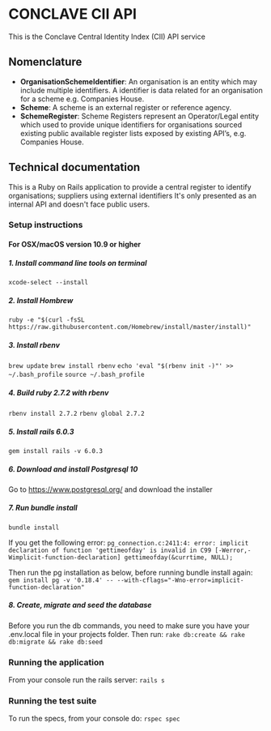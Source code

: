 # CONCLAVE CII API
This is the Conclave Central Identity Index (CII) API service

## Nomenclature

- **OrganisationSchemeIdentifier**: An organisation is an entity which may include multiple identifiers. A identifier is data related for an organisation for a scheme e.g. Companies House.
- **Scheme**: A scheme is an external register or reference agency.
- **SchemeRegister**: Scheme Registers represent an Operator/Legal entity which used to provide unique identifiers for organisations sourced existing public available register lists exposed by existing API’s, e.g. Companies House.

## Technical documentation

This is a Ruby on Rails application to provide a central register to identify organisations; suppliers using external identifiers It's only presented as an internal API and doesn't face public users.

### Setup instructions
#### For OSX/macOS version 10.9 or higher

##### 1. Install command line tools on terminal

`xcode-select --install`

##### 2. Install Hombrew

`ruby -e "$(curl -fsSL https://raw.githubusercontent.com/Homebrew/install/master/install)"`

##### 3. Install rbenv

`brew update`
`brew install rbenv`
`echo 'eval "$(rbenv init -)"' >> ~/.bash_profile`
`source ~/.bash_profile`

##### 4. Build ruby 2.7.2 with rbenv

`rbenv install 2.7.2`
`rbenv global 2.7.2`

##### 5. Install rails 6.0.3
`gem install rails -v 6.0.3`

##### 6. Download and install Postgresql 10
Go to https://www.postgresql.org/ and download the installer

##### 7. Run bundle install
`bundle install`

If you get the following error: 
`pg_connection.c:2411:4: error: implicit declaration of function 'gettimeofday' is invalid in C99 [-Werror,-Wimplicit-function-declaration] gettimeofday(&currtime, NULL);`

Then run the pg installation as below, before running bundle install again:
`gem install pg -v '0.18.4' -- --with-cflags="-Wno-error=implicit-function-declaration"`

##### 8. Create, migrate and seed the database
Before you run the db commands, you need to make sure you have your .env.local file in your projects folder.
Then run:
`rake db:create && rake db:migrate && rake db:seed`

### Running the application

From your console run the rails server:
`rails s`

### Running the test suite

To run the specs, from your console do:
`rspec spec`
